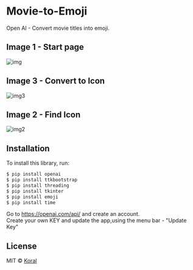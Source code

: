 # Movie-to-Emoji
Open AI - Convert movie titles into emoji.

## Image 1 - Start page
![img](https://user-images.githubusercontent.com/61585370/219973606-fdeea75e-ffd5-4c0f-8f26-618864722034.png)

## Image 3 - Convert to Icon
![img3](https://user-images.githubusercontent.com/61585370/219973954-ae5a1568-6a0b-4dac-9fba-e6b4d37feedb.png)

## Image 2 - Find Icon
![img2](https://user-images.githubusercontent.com/61585370/219973654-6538271f-d830-4d37-af28-f9e00f5c1fbb.png)

## Installation

To install this library, run:

```bash
$ pip install openai
$ pip install ttkbootstrap
$ pip install threading
$ pip install tkinter
$ pip install emoji
$ pip install time 
```
Go to https://openai.com/api/ and create an account.<br/>
Create your own KEY and update the app,using the menu bar - "Update Key"

## License
MIT © [Koral](LICENSES.md)
